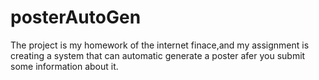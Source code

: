 # posterAutoGen

The project is my homework of the internet finace,and my assignment is creating a system that can automatic generate a poster
afer you submit some information about it.
